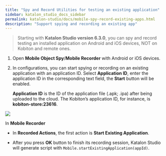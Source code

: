 ```yaml
---
title: "Spy and Record Utilities for testing an existing application"
sidebar: katalon_studio_docs_sidebar
permalink: katalon-studio/docs/mobile-spy-record-existing-apps.html
description: "Support spying and recording an existing app"
---
```

> Starting with **Katalon Studio version 6.3.0**, you can spy and record testing an installed application on Android and iOS devices, NOT on Kobiton and remote ones.

1. Open **Mobile Object Spy**/**Mobile Recorder** with Android or iOS devices.

2. In configurations, you can start spying or recording on an existing application with an application ID. Select **Application ID**, enter the application ID in the corresponding text field, the **Start** button will be enabled.

    **Application ID** is the ID of the application file (.apk; .ipa) after being uploaded  to the cloud. The Kobiton’s application ID, for instance, is **kobiton-store:23616**.

![](https://github.com/katalon-studio/docs-images/raw/master/katalon-studio/docs/mobile-testing-cloud-devices/2-AppID.png)

In **Mobile Recorder**

* In **Recorded Actions**, the first action is **Start Existing Application**.

* After you press **OK** button to finish its recording session, Katalon Studio will generate script with `Mobile.startExistingApplication(appId)`.
